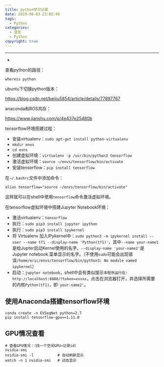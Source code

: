 ```yaml
---
title: python学习记录
date: 2019-06-03 23:02:49
tags:
  - Python
categories: 
  - 语言
  - Python
copyright: true
---
```

---

-

<!--more--->

查看python的路径：

```
whereis python
```

ubuntu下切换python版本：

https://blog.csdn.net/beijiu5854/article/details/77897767

anaconda和ROS共存：

https://www.jianshu.com/p/4e437e25480b

tensorflow环境搭建过程：

- 安装virtualenv：`sudo apt-get install python-virtualenv`
- `mkdir envs`
- `cd evns`
- 创建虚拟环境：`virtualenv -p /usr/bin/python3 tensorflow`
- 激活虚拟环境：`source ~/envs/tensorflow/bin/activate`
- 安装tensorflow：`pip install tensorflow`

在`~/.bashrc`文件中添加命令：

`alias tensorflow="source ~/envs/tensorflow/bin/activate"`

这样就可以在shell中使用`tensorflow`命令激活虚拟环境。

在tensorflow虚拟环境中搭建Jupyter Notebook环境：

- 激活virtualenv：`tensorflow`
- 执行：`sudo pip3 install jupyter ipython`
- 执行：`sudo pip3 install ipykernel`
- 将 Virtualenv 加入IPykernel中：`sudo python3 -m ipykernel install --user --name tf1 --display-name 'Python(tf1)'`，其中`--name your-name1`是给Jupter启动Kernel使用的名字，`--display-name 'your-name2'`是Jupyter notebook 菜单显示的名字。（不使用`sudo`可能会出现错误`/home/eric/envs/tensorflow/bin/python3: No module named ipykernel`）
- 启动：`jupyter notebook`，shell中会有类似提示`本程序运行在: http://localhost:8888/?token=xxxxx`，点击在浏览器打开，并选择所需要的内核`Python(tf1)`，即`'your-name2'`。



## 使用Anaconda搭建tensorflow环境

```shell
conda create -n EVSegNet python=2.7
pip install tensorflow-gpu==1.11.0
```



## GPU情况查看

```shell
# 查看GPU情况：（找一个空闲GPU→记录id）
nvidia-smi
nvidia-smi -l           # 自动刷新显示
watch -n 1 nvidia-smi   # 动态显示
```

